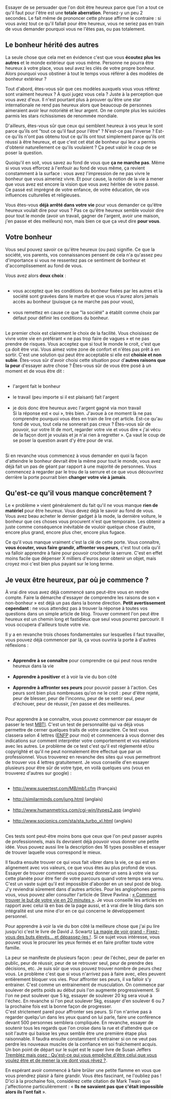 <!-- 
.. title: J'ai pourtant tout ce qu'il faut pour être heureux !
.. slug: jai-pourtant-tout-ce-quil-faut-pour-être-heureux
.. date: 2012-12-20 17:03:34+01:00
.. tags: Développement personnel
.. category: 
.. link: 
.. description: 
.. type: text
-->

<p><p>Essayer de se persuader que l'on doit être heureux parce que l'on a tout ce qu'il faut pour l'être est une <strong>totale aberration</strong>. Pensez-y un peu 2 secondes. Le fait même de prononcer cette phrase affirme le contraire : si vous aviez tout ce qu'il fallait pour être heureux, vous ne seriez pas en train de vous demander pourquoi vous ne l'êtes pas, ou pas totalement.</p></p>
<!-- TEASER_END -->
<p><h2>Le bonheur hérité des autres</h2></p>

<p><p>La seule chose que cela met en évidence c'est que vous <strong>écoutez plus les autres</strong> et le monde extérieur que vous même. Personne ne pourra être heureux à votre place, vous seul avez les clés de votre propre bonheur. Alors pourquoi vous obstiner à tout le temps vous référer à des modèles de bonheur extérieur ?</p></p>

<p><p>Tout d'abord, êtes-vous sûr que ces modèles auxquels vous vous référez sont vraiment heureux ? À quoi jugez vous cela ? Juste à la perception que vous avez d'eux. Il n'est pourtant plus à prouver qu'être une star internationale ne rend pas heureux alors que beaucoup de personnes aimeraient avoir leur notoriété et leur argent. On ne compte plus les suicides parmis les stars richissismes de renommée mondiale.</p></p>

<p><p>D'ailleurs, êtes-vous sûr que ceux qui semblent heureux à vos yeux le sont parce qu'ils ont "tout ce qu'il faut pour l'être" ? N'est-ce pas l'inverse ? Est-ce qu'ils n'ont pas obtenu tout ce qu'ils ont tout simplement parce qu'ils ont réussi à être heureux, et que c'est cet état de bonheur qui leur a permis d'obtenir naturellement ce qu'ils voulaient ? Ça peut valoir le coup de se poser la question.</p></p>

<p><p>Quoiqu'il en soit, vous savez au fond de vous que <strong>ça ne marche pas</strong>. Même si vous vous efforcez à l'enfouir au fond de vous même, ça revient constamment à la surface : vous avez l'impression de ne pas vivre le bonheur que vous aimeriez vivre. Et pour cause, la notion de la vie à mener que vous avez est encore la vision que vous avez héritée de votre passé. Ce passé est imprégné de votre enfance, de votre éducation, de vos influences culturelles et religieuses.</p></p>

<p><p>Vous êtes-vous <strong>déjà arrêté dans votre vie</strong> pour vous demander ce qu'être heureux voulait dire pour vous ? Pas ce qu'être heureux semble vouloir dire pour tout le monde (avoir un travail, gagner de l'argent, avoir une maison, j'en passe et des meilleurs) non, mais bien ce que ça veut dire <strong>pour vous</strong>.</p></p>

<p><h2>Votre bonheur</h2></p>

<p><p>Vous seul pouvez savoir ce qu'être heureux (ou pas) signifie. Ce que la société, vos parents, vos connaissances pensent de cela n'a qu'assez peu d'importance si vous ne ressentez pas ce sentiment de bonheur et d'accomplissement au fond de vous.</p></p>

<p><p>Vous avez alors <strong>deux choix</strong> :</p></p>

<p><ul><br /><li>vous acceptez que les conditions du bonheur fixées par les autres et la société sont gravées dans le marbre et que vous n'aurez alors jamais accès au bonheur (puisque ça ne marche pas pour vous),</li><br /><li>vous remettez en cause ce que "la société" a établit comme choix par défaut pour définir les conditions du bonheur.</li><br /></ul></p>

<p><p>Le premier choix est clairement le choix de la facilité. Vous choisissez de vivre votre vie en préférant « ne pas trop faire de vagues » et ne pas prendre de risques. Vous acceptez que si tout le monde le croit, c'est que ça doit être vrai. Vous aimez votre zone de confort et n'êtes pas prêt à en sortir. C'est une solution qui peut être acceptable si elle est <strong>choisie et non subie</strong>. Êtes-vous sûr d'avoir choisi cette situation pour d'<strong>autres raisons que la peur</strong> d'essayer autre chose ? Êtes-vous sûr de vous être posé à un moment et de vous être dit :</p></p>

<p><ul><br /><li>l'argent fait le bonheur</li><br /><li>le travail (peu importe si il est plaisant) fait l'argent</li><br /><li>je dois donc être heureux avec l'argent gagné via mon travail<br />Si la réponse est « oui », très bien. J'avoue à ce moment là ne pas comprendre pourquoi vous êtes en train de lire cet article. Est-ce qu'au fond de vous, tout cela ne sonnerait pas creux ? Êtes-vous sûr de pouvoir, sur votre lit de mort, regarder votre vie et vous dire « j'ai vécu de la façon dont je voulais et je n'ai rien à regretter ». Ça vaut le coup de se poser la question avant d'y être pour de vrai.</li><br /></ul></p>

<p><p>Si en revanche vous commencez à vous demander en quoi la façon d'atteindre le bonheur devrait être la même pour tout le monde, vous avez déjà fait un pas de géant par rapport à une majorité de personnes. Vous commencez à regarder par le trou de la serrure et ce que vous découvrirez derrière la porte pourrait bien <strong>changer votre vie à jamais</strong>.</p></p>

<p><h2>Qu'est-ce qu'il vous manque concrêtement ?</h2></p>

<p><p>Le « problème » vient généralement du fait qu'il ne vous manque <strong>rien de matériel</strong> pour être heureux. Vous devez déjà le savoir au fond de vous. Vous avez beau acheter le dernier gadget à la mode, la dernière voiture, le bonheur que ces choses vous procurent n'est que temporaire. Les obtenir a juste comme conséquence inévitable de vouloir quelque chose d'autre, encore plus grand, encore plus cher, encore plus fugace.</p></p>

<p><p>Ce qu'il vous manque vraiment c'est la clé de cette porte. Vous connaître, <strong>vous écouter, vous faire grandir, affronter vos peurs</strong>, c'est tout cela qu'il va falloir apprendre à faire pour pouvoir crocheter la serrure. C'est en effet moins facile que dépenser X milliers d'euros pour obtenir un objet, mais croyez moi c'est bien plus payant sur le long terme.</p></p>

<p><h2>Je veux être heureux, par où je commence ?</h2></p>

<p><p>À vrai dire vous avez déjà commencé sans peut-être vous en rendre compte. Faire la démarche d'essayer de comprendre les raisons de son « non-bonheur » est déjà un pas dans la bonne direction. <strong>Petit avertissement cependant</strong> : ne vous attendez pas à trouver la réponse à toutes vos questions dans un simple article de blog. Trouver comment l'on peut être heureux est un chemin long et fastidieux que seul vous pourrez parcourir. Il vous occupera d'ailleurs toute votre vie.</p></p>

<p><p>Il y a en revanche trois choses fondamentales sur lesquelles il faut travailler, vous pouvez déjà commencer par là, ça vous ouvrira la porte à d'autres réflexions :</p></p>

<p><ul><br /><li><strong>Apprendre à se connaître</strong> pour comprendre ce qui peut nous rendre heureux dans la vie</li><br /><li><strong>Apprendre à positiver</strong> et à voir la vie du bon côté</li><br /><li><strong>Apprendre à affronter ses peurs</strong> pour pouvoir passer à l'action. Ces peurs sont bien plus nombreuses qu'on ne le croit : peur d'être rejeté, peur de blesser, peur de l'inconnu, peur de se sentir seul, peur d'échouer, peur de réussir, j'en passe et des meilleures.</li><br /></ul></p>

<p><p>Pour apprendre à se connaître, vous pouvez commencer par essayer de passer le test <a href="http://www.16-types.fr/">MBTI</a>. C'est un test de personnalité qui va déjà vous permettre de cerner quelques traits de votre caractère. Ce test vous classera selon 4 lettres (<a href="http://fr.wikipedia.org/wiki/ENFP">ENFP</a> pour moi) et commencera à vous donner des indications sur comment interpréter votre comportememt et vos relations avec les autres. Le problème de ce test c'est qu'il est règlementé et/ou copyrighté et qu'il ne peut normalement être effectué que par un professionnel. Vous trouverez en revanche des sites qui vous permettront de trouver vos 4 lettres gratuitement. Je vous conseille d'en essayer plusieurs pour être sûr de votre type, en voilà quelques uns (vous en trouverez d'autres sur google) :</p></p>

<p><ul><br /><li><a href="http://www.supertest.com/MB/mb1.cfm">http://www.supertest.com/MB/mb1.cfm</a> (français)</li><br /><li><a href="http://similarminds.com/jung.html">http://similarminds.com/jung.html</a> (anglais)</li><br /><li><a href="http://www.humanmetrics.com/cgi-win/jtypes2.asp">http://www.humanmetrics.com/cgi-win/jtypes2.asp</a> (anglais)</li><br /><li><a href="http://www.socionics.com/sta/sta_turbo_xl.html">http://www.socionics.com/sta/sta_turbo_xl.html</a> (anglais)</li><br /></ul></p>

<p><p>Ces tests sont peut-être moins bons que ceux que l'on peut passer auprès de professionnels, mais ils devraient déjà pouvoir vous donner une petite idée. Vous pouvez aussi lire la description des 16&nbsp;types possibles et essayer de trouver laquelle vous correspond le mieux.</p></p>

<p><p>Il faudra ensuite trouver ce qui vous fait vibrer dans la vie, ce qui est en alignement avec vos valeurs, ce que vous êtes au plus profond de vous. Essayer de trouver comment vous pouvez donner un sens à votre vie sur cette planète pour être fier de votre parcours quand votre temps sera venu. C'est un vaste sujet qu'il est impossible d'aborder en un seul post de blog. J'y reviendrai sûrement dans d'autres articles. Pour les anglophones parmis vous, vous pouvez aller consulter l'article de Steve Pavlina : <a href="http://www.stevepavlina.com/blog/2005/01/how-to-discover-your-life-purpose-in-about-20-minutes/">« Comment trouver le but de votre vie en 20 minutes »</a>. Je vous conseille les articles en rapport avec celui là en bas de la page aussi, et à vrai dire le blog dans son intégralité est une mine d'or en ce qui concerne le développement personnel.</p></p>

<p><p>Pour apprendre à voir la vie du bon côté la meilleure chose que j'ai pu lire jusqu'ici c'est le livre de David J. Scwartz <a href="http://www.amazon.fr/gp/product/2892250498/ref=as_li_ss_tl?ie=UTF8&amp;tag=vincjous-21&amp;linkCode=as2&amp;camp=1642&amp;creative=19458&amp;creativeASIN=2892250498">La magie de voir grand - Fixez-vous des buts élevés... et dépassez-les !</a><img alt="" border="0" height="1" src="http://www.assoc-amazon.fr/e/ir?t=vincjous-21&amp;l=as2&amp;o=8&amp;a=2892250498" style="border: none !important; margin: 0px !important;" width="1" />. Si ce sujet vous intéresse, vous pouvez vous le procurer les yeux fermés et en faire profiter toute votre famille.</p></p>

<p><p>La peur se manifeste de plusieurs façon : peur de l'échec, peur de parler en public, peur de réussir, peur de se retrouver seul, peur de prendre des décisions, etc. Je suis sûr que vous pouvez trouver nombre de peurs chez vous. Le problème c'est que si vous n'arrivez pas à faire avec, elles peuvent entièrement bloquer vos vies. Pour affronter ses peurs, il va falloir s'y entrainer. C'est comme un entrainement de musculation. On commence par soulever de petits poids au début puis l'on augmente progressivement. Si l'on ne peut soulever que 5 kg, essayer de soulever 20 kg sera voué à l'échec. En revanche si l'on peut soulever 5kg, essayer d'en soulever 6 ou 7 la prochaine fois est la bonne façon de progresser.<br />C'est strictement pareil pour affronter ses peurs. Si l'on n'arrive pas à regarder quelqu'un dans les yeux quand on lui parle, faire une conférence devant 500 personnes semblera compliquée. En revanche, essayer de soutenir tous les regards que l'on croise dans la rue et d'attendre que ce soit l'autre qui baisse les yeux semble être une première étape plus raisonnable. Il faudra ensuite constamment s'entrainer si on ne veut pas perdre les nouveaux muscles de la confiance en soi fraîchement acquis.<br />Un bon point de départ sur le sujet est le super livre de Susan Jeffers <a href="http://www.amazon.fr/gp/product/2501052579/ref=as_li_ss_tl?ie=UTF8&amp;tag=vincjous-21&amp;linkCode=as2&amp;camp=1642&amp;creative=19458&amp;creativeASIN=2501052579">Tremblez mais osez : Qu'est-ce qui vous empêche d'être celui que vous voulez être et de mener la vie dont vous rêvez ?</a><img alt="" border="0" height="1" src="http://www.assoc-amazon.fr/e/ir?t=vincjous-21&amp;l=as2&amp;o=8&amp;a=2501052579" style="border: none !important; margin: 0px !important;" width="1" />.</p></p>

<p><p>En espérant avoir commencé à faire brûler une petite flamme en vous que vous prendrez plaisir à faire grandir. Vous êtes fascinant, ne l'oubliez pas ! D'ici à la prochaine fois, considérez cette citation de Mark Twain que j'affectionne particulièrement : « <strong>Ils ne savaient pas que c'était impossible alors ils l'ont fait</strong> ».</p></p>

